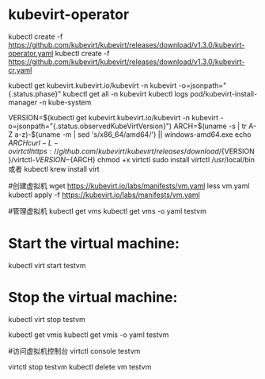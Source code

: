 # kubevirt-operator


kubectl create -f https://github.com/kubevirt/kubevirt/releases/download/v1.3.0/kubevirt-operator.yaml
kubectl create -f https://github.com/kubevirt/kubevirt/releases/download/v1.3.0/kubevirt-cr.yaml

kubectl get kubevirt.kubevirt.io/kubevirt -n kubevirt -o=jsonpath="{.status.phase}"
kubectl get all -n kubevirt
kubectl logs pod/kubevirt-install-manager -n kube-system


VERSION=$(kubectl get kubevirt.kubevirt.io/kubevirt -n kubevirt -o=jsonpath="{.status.observedKubeVirtVersion}")
ARCH=$(uname -s | tr A-Z a-z)-$(uname -m | sed 's/x86_64/amd64/') || windows-amd64.exe
echo ${ARCH}
curl -L -o virtctl https://github.com/kubevirt/kubevirt/releases/download/${VERSION}/virtctl-${VERSION}-${ARCH}
chmod +x virtctl
sudo install virtctl /usr/local/bin
或者
kubectl krew install virt



#创建虚拟机
wget https://kubevirt.io/labs/manifests/vm.yaml
less vm.yaml
kubectl apply -f https://kubevirt.io/labs/manifests/vm.yaml

#管理虚拟机
kubectl get vms
kubectl get vms -o yaml testvm
# Start the virtual machine:
kubectl virt start testvm

# Stop the virtual machine:
kubectl virt stop testvm

kubectl get vmis
kubectl get vmis -o yaml testvm

#访问虚拟机控制台
virtctl console testvm

virtctl stop testvm
kubectl delete vm testvm